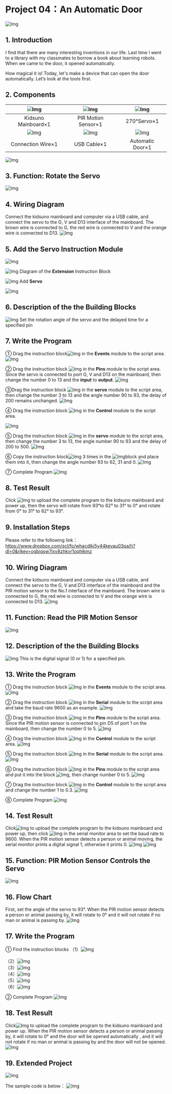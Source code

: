 # Project 04：An Automatic Door

![Img](media/411.png)

## 1. Introduction
I find that there are many interesting inventions in our life. Last time I went to a library with my classmates to borrow a book about learning robots. When we came to the door, it opened automatically.

How magical it is! Today, let's make a device that can open the door automatically. Let’s look at the tools first.

## 2. Components
|![Img](media/KidsunoMainboard.png)|![Img](media/PIRMotionSensor.png)|![Img](media/270°Servo.png)|
| :--: | :--: | :--: |
|Kidsuno Mainboard×1|PIR Motion Sensor×1|270°Servo×1|
|![Img](media/ConnectionWire.png)|![Img](media/USBCable.png)| ![Img](media/AutomaticDoor.png) |
|Connection Wire×1|USB Cable×1| Automatic Door×1 |

![Img](media/412.png)

## 3. Function: Rotate the Servo
![Img](media/413.png)

## 4. Wiring Diagram
Connect the kidsuno mainboard and computer via a USB cable, and connect the servo to the G, V and D13 interface of the mainboard. The brown wire is connected to G, the red wire is connected to V and the orange wire is connected to D13.
![Img](media/414.png)

## 5. Add the Servo Instruction Module
![Img](media/415.png)

![Img](media/416.png)
Diagram of the **Extension** Instruction Block

![Img](media/417.png)
Add **Servo**

![Img](media/418.png)


## 6. Description of the the Building Blocks

![Img](media/419.png)
Set the rotation angle of the servo and the delayed time for a specified pin


## 7. Write the Program
① Drag the instruction block![Img](media/420.png) in the **Events** module to the script area.
![Img](media/421.png)

② Drag the instruction block ![Img](media/422.png)
in the **Pins** module to the script area. Since the servo is connected to port G, V and D13 on the mainboard, then change the number 0 to 13 and the **input** to **output**.
![Img](media/423.png)

③Drag the instruction block ![Img](media/424.png)
in the **servo** module to the script area, then change the number 3 to 13 and the angle number 90 to 93, the delay of 200 remains unchanged.
![Img](media/425.png)

④ Drag the instruction block ![Img](media/426.png) in the **Control** module to the script area.

![Img](media/427.png)

⑤ Drag the instruction block ![Img](media/424.png)
in the **servo** module to the script area, then change the number 3 to 13, the angle number 90 to 93 and the delay of 200 to 500.
![Img](media/428.png)

⑥ Copy the instruction block![Img](media/429.png) 3 times in the ![Img](media/430.png)block and place them into it, then change the angle number 93 to 62, 31 and 0.
![Img](media/431.png)

⑦ Complete Program
![Img](media/432.png)

## 8. Test Result
Click ![Img](media/433.png) to upload the complete program to the kidsuno mainboard and power up, then the servo will rotate from 93°to 62° to 31° to 0° and rotate from 0° to 31° to 62° to 93°.

## 9. Installation Steps
Please refer to the following link：https://www.dropbox.com/scl/fo/whacdlki5y44kevau03qa/h?dl=0&rlkey=ogbigsw7lxv8zhkvr1oqhlkmz

## 10. Wiring Diagram
Connect the kidsuno mainboard and computer via a USB cable, and connect the servo to the G, V and D13 interface of the mainboard and the PIR motion sensor to the No.1 interface of the mainboard.
The brown wire is connected to G, the red wire is connected to V and the orange wire is connected to D13.
![Img](media/434.png)

## 11. Function: Read the PIR Motion Sensor
![Img](media/435.png)


## 12. Description of the the Building Blocks
![Img](media/436.png)
This is the digital signal (0 or 1) for a specified pin.


## 13. Write the Program
① Drag the instruction block ![Img](media/437.png) in the **Events** module to the script area.
![Img](media/438.png)

② Drag the instruction block ![Img](media/439.png) in the **Serial** module to the script area and take the baud rate 9600 as an example.
![Img](media/440.png)

③  Drag the instruction block ![Img](media/441.png) in the **Pins** module to the script area. Since the PIR motion sensor is connected to pin D5 of port 1 on the mainboard, then change the number 0 to 5.
![Img](media/442.png)

④ Drag the instruction block ![Img](media/443.png) in the **Control** module to the script area. 
![Img](media/444.png)

⑤ Drag the instruction block ![Img](media/445.png) in the **Serial** module to the script area.
![Img](media/446.png)

⑥ Drag the instruction block ![Img](media/447.png) in the **Pins** module to the script area and put it into the block ![Img](media/448.png), then change number 0 to 5.
![Img](media/449.png)

⑦ Drag the instruction block ![Img](media/450.png) in the **Control** module to the script area and change the number 1 to 0.3.
![Img](media/451.png)

⑧ Complete Program
![Img](media/452.png)


## 14. Test Result
Click![Img](media/453.png) to upload the complete program to the kidsuno mainboard and power up, then click ![Img](media/454.png) in the serial monitor area to set the baud rate to 9600. When the PIR motion sensor detects a person or animal moving, the serial monitor prints a digital signal 1, otherwise it prints 0.
![Img](media/918.png)
![Img](media/455.png)

## 15. Function: PIR Motion Sensor Controls the Servo
![Img](media/456.png)

## 16. Flow Chart 
First, set the angle of the servo to 93°. When the PIR motion sensor detects a person or animal passing by, it will rotate to 0° and it will not rotate if no man or animal is passing by.
![Img](media/457.png)


## 17. Write the Program

① Find the instruction blocks
（1）![Img](media/458.png)
<br>         
（2）![Img](media/459.png)
<br>
（3）![Img](media/460.png)
<br>
（4）![Img](media/461.png)
<br>
（5）![Img](media/462.png)
<br>
（6）![Img](media/463.png)
<br>

② Complete Program
![Img](media/464.png)


## 18. Test Result
Click![Img](media/453.png) to upload the complete program to the kidsuno mainboard and power up. When the PIR motion sensor detects a person or animal passing by, it will rotate to 0° and the door will be opened automatically , and it will not rotate if no man or animal is passing by and the door will not be opened.
![Img](./FILES/Project%2004：An%20Automatic Door.md/img-20230714083105.png)


## 19. Extended Project
![Img](media/465.png)

The sample code is below：
![Img](media/466.png)













